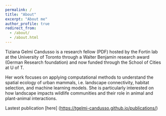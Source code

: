 ```yaml
---
permalink: /
title: "About"
excerpt: "About me"
author_profile: true
redirect_from: 
  - /about/
  - /about.html
---
```


Tiziana Gelmi Candusso is a research fellow (PDF) hosted by the Fortin lab at the University of Toronto through a Walter Benjamin research award (German Research foundation) and now funded through the School of Cities at U of T.

Her work focuses on applying computational methods to understand the spatial ecology of urban mammals, i.e. landscape connectivity, habitat selection, and machine learning models. She is particularly interested on how landscape impacts wildlife communities and their role in animal and plant-animal interactions.

Lastest publication [here] (https://tgelmi-candusso.github.io/publications/)


 
